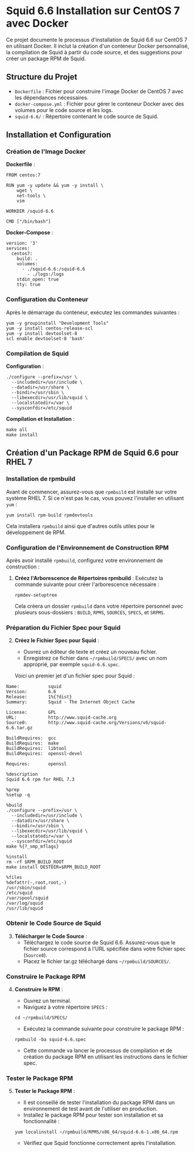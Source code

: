 # Squid 6.6 Installation sur CentOS 7 avec Docker

Ce projet documente le processus d'installation de Squid 6.6 sur CentOS 7 en utilisant Docker. Il inclut la création d'un conteneur Docker personnalisé, la compilation de Squid à partir du code source, et des suggestions pour créer un package RPM de Squid.

## Structure du Projet

- `Dockerfile` : Fichier pour construire l'image Docker de CentOS 7 avec les dépendances nécessaires.
- `docker-compose.yml` : Fichier pour gérer le conteneur Docker avec des volumes pour le code source et les logs.
- `squid-6.6/` : Répertoire contenant le code source de Squid.

## Installation et Configuration

### Création de l'Image Docker

**Dockerfile** :

```
FROM centos:7

RUN yum -y update && yum -y install \
    wget \
    net-tools \
    vim

WORKDIR /squid-6.6

CMD ["/bin/bash"]
```

**Docker-Compose** :

```
version: '3'
services:
  centos7:
    build: .
    volumes:
      - ./squid-6.6:/squid-6.6
        - ./logs:/logs
    stdin_open: true
    tty: true
```

### Configuration du Conteneur

Après le démarrage du conteneur, exécutez les commandes suivantes :

```
yum -y groupinstall "Development Tools"
yum -y install centos-release-scl
yum -y install devtoolset-8
scl enable devtoolset-8 'bash'
```

### Compilation de Squid

**Configuration** :

```
./configure --prefix=/usr \
  --includedir=/usr/include \
  --datadir=/usr/share \
  --bindir=/usr/sbin \
  --libexecdir=/usr/lib/squid \
  --localstatedir=/var \
  --sysconfdir=/etc/squid
  ```

**Compilation et Installation** :

```
make all
make install
```

## Création d'un Package RPM de Squid 6.6 pour RHEL 7

### Installation de rpmbuild

Avant de commencer, assurez-vous que `rpmbuild` est installé sur votre système RHEL 7. Si ce n'est pas le cas, vous pouvez l'installer en utilisant `yum` :

    yum install rpm-build rpmdevtools

Cela installera `rpmbuild` ainsi que d'autres outils utiles pour le développement de RPM.

### Configuration de l'Environnement de Construction RPM

Après avoir installé `rpmbuild`, configurez votre environnement de construction :

1. **Créez l'Arborescence de Répertoires rpmbuild** :
   Exécutez la commande suivante pour créer l'arborescence nécessaire :
   
    ```
    rpmdev-setuptree
    ```

   Cela créera un dossier `rpmbuild` dans votre répertoire personnel avec plusieurs sous-dossiers : `BUILD`, `RPMS`, `SOURCES`, `SPECS`, et `SRPMS`.

### Préparation du Fichier Spec pour Squid

2. **Créez le Fichier Spec pour Squid** :
   - Ouvrez un éditeur de texte et créez un nouveau fichier. 
   - Enregistrez ce fichier dans `~/rpmbuild/SPECS/` avec un nom approprié, par exemple `squid-6.6.spec`.

   Voici un premier jet d'un fichier spec pour Squid :

```
Name:           squid
Version:        6.6
Release:        1%{?dist}
Summary:        Squid - The Internet Object Cache

License:        GPL
URL:            http://www.squid-cache.org
Source0:        http://www.squid-cache.org/Versions/v6/squid-6.6.tar.gz

BuildRequires:  gcc
BuildRequires:  make
BuildRequires:  libtool
BuildRequires:  openssl-devel

Requires:       openssl

%description
Squid 6.6 rpm for RHEL 7.3

%prep
%setup -q

%build
./configure --prefix=/usr \
  --includedir=/usr/include \
  --datadir=/usr/share \
  --bindir=/usr/sbin \
  --libexecdir=/usr/lib/squid \
  --localstatedir=/var \
  --sysconfdir=/etc/squid
make %{?_smp_mflags}

%install
rm -rf $RPM_BUILD_ROOT
make install DESTDIR=$RPM_BUILD_ROOT

%files
%defattr(-,root,root,-)
/usr/sbin/squid
/etc/squid
/var/spool/squid
/var/log/squid
/usr/lib/squid

```

### Obtenir le Code Source de Squid

3. **Télécharger le Code Source** :
   - Téléchargez le code source de Squid 6.6. Assurez-vous que le fichier source correspond à l'URL spécifiée dans votre fichier spec (`Source0`).
   - Placez le fichier tar.gz téléchargé dans `~/rpmbuild/SOURCES/`.

### Construire le Package RPM

4. **Construire le RPM** :
   - Ouvrez un terminal.
   - Naviguez à votre répertoire `SPECS` :

    ```
    cd ~/rpmbuild/SPECS/
    ```

   - Exécutez la commande suivante pour construire le package RPM :
   
    ```
    rpmbuild -ba squid-6.6.spec
    ```

   - Cette commande va lancer le processus de compilation et de création du package RPM en utilisant les instructions dans le fichier spec.

### Tester le Package RPM

5. **Tester le Package RPM** :
   - Il est conseillé de tester l'installation du package RPM dans un environnement de test avant de l'utiliser en production.
   - Installez le package RPM pour tester son installation et sa fonctionnalité :
   
    ```
    yum localinstall ~/rpmbuild/RPMS/x86_64/squid-6.6-1.x86_64.rpm
    ```

   - Vérifiez que Squid fonctionne correctement après l'installation.

